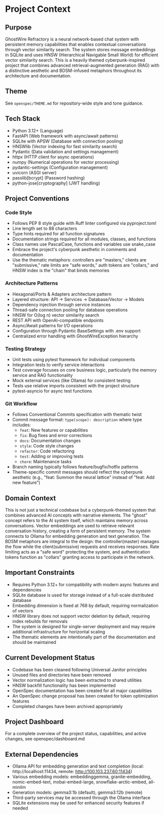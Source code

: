 # Project Context

## Purpose
GhostWire Refractory is a neural network-based chat system with persistent memory capabilities that enables contextual conversations through vector similarity search. The system stores message embeddings in SQLite and uses HNSW (Hierarchical Navigable Small World) for efficient vector similarity search. This is a heavily themed cyberpunk-inspired project that combines advanced retrieval-augmented generation (RAG) with a distinctive aesthetic and BDSM-infused metaphors throughout its architecture and documentation.
 
## Theme

See `openspec/THEME.md` for repository-wide style and tone guidance.

## Tech Stack
- Python 3.12+ (Language)
- FastAPI (Web framework with async/await patterns)
- SQLite with APSW (Database with connection pooling)
- HNSWlib (Vector indexing for fast similarity search)
- Pydantic (Data validation and settings management)
- httpx (HTTP client for async operations)
- numpy (Numerical operations for vector processing)
- pydantic-settings (Configuration management)
- uvicorn (ASGI server)
- passlib[bcrypt] (Password hashing)
- python-jose[cryptography] (JWT handling)

## Project Conventions

### Code Style
- Follows PEP 8 style guide with Ruff linter configured via pyproject.toml
- Line length set to 88 characters
- Type hints required for all function signatures
- Documentation strings required for all modules, classes, and functions
- Class names use PascalCase, functions and variables use snake_case
- Embrace the project's cyberpunk aesthetic in comments and documentation
- Use the thematic metaphors: controllers are "masters," clients are "submissive," rate limits are "safe words," auth tokens are "collars," and HNSW index is the "chain" that binds memories

### Architecture Patterns
- Hexagonal/Ports & Adapters architecture pattern
- Layered structure: API → Services → Database/Vector → Models
- Dependency injection through service instances
- Thread-safe connection pooling for database operations
- HNSW for O(log n) vector similarity search
- REST API with OpenAI-compatible endpoints
- Async/Await patterns for I/O operations
- Configuration through Pydantic BaseSettings with .env support
- Centralized error handling with GhostWireException hierarchy

### Testing Strategy
- Unit tests using pytest framework for individual components
- Integration tests to verify service interactions
- Test coverage focuses on core business logic, particularly the memory service and RAG functionality
- Mock external services (like Ollama) for consistent testing
- Tests use relative imports consistent with the project structure
- pytest-asyncio for async test functions

### Git Workflow
- Follows Conventional Commits specification with thematic twist
- Commit message format: `type(scope): description` where type includes:
  - `feat`: New features or capabilities
  - `fix`: Bug fixes and error corrections
  - `docs`: Documentation changes
  - `style`: Code style changes
  - `refactor`: Code refactoring
  - `test`: Adding or improving tests
  - `chore`: Maintenance tasks
- Branch naming typically follows feature/bugfix/hotfix patterns
- Theme-specific commit messages should reflect the cyberpunk aesthetic (e.g., "feat: Summon the neural lattice" instead of "feat: Add new feature")

## Domain Context
This is not just a technical codebase but a cyberpunk-themed system that combines advanced AI concepts with narrative elements. The "ghost" concept refers to the AI system itself, which maintains memory across conversations. Vector embeddings are used to retrieve relevant conversation history, creating a form of persistent memory. The system connects to Ollama for embedding generation and text generation. The BDSM metaphors are integral to the design: the controller(master) manages the flow while the client(submissive) requests and receives responses. Rate limiting acts as a "safe word" protecting the system, and authentication tokens function as "collars" granting access to participate in the network.

## Important Constraints
- Requires Python 3.12+ for compatibility with modern async features and dependencies
- SQLite database is used for storage instead of a full-scale distributed database
- Embedding dimension is fixed at 768 by default, requiring normalization of vectors
- HNSW library does not support vector deletion by default, requiring index rebuilds for removals
- The system is designed for single-server deployment and may require additional infrastructure for horizontal scaling
- The thematic elements are intentionally part of the documentation and should be maintained

## Current Development Status
- Codebase has been cleaned following Universal Janitor principles
- Unused files and directories have been removed
- Vector normalization logic has been extracted to shared utilities
- HNSW backfill functionality has been implemented
- OpenSpec documentation has been created for all major capabilities
- An OpenSpec change proposal has been created for token optimization features
- Completed changes have been archived appropriately

## Project Dashboard
For a complete overview of the project status, capabilities, and active changes, see openspec/dashboard.md

## External Dependencies
- Ollama API for embedding generation and text completion (local: http://localhost:11434, remote: http://100.103.237.60:11434)
- Various embedding models: embeddinggemma, granite-embedding, nomic-embed-text, mxbai-embed-large, snowflake-arctic-embed, all-minilm
- Generation models: gemma3:1b (default), gemma3:12b (remote)
- Third-party services may be accessed through the Ollama interface
- SQLite extensions may be used for enhanced security features if needed
